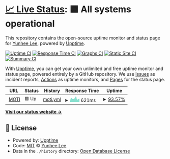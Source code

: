 # [📈 Live Status](https://Yuni-Q.github.io/upptime): <!--live status--> **🟩 All systems operational**

This repository contains the open-source uptime monitor and status page for [Yunhee Lee](https://yuni-q.github.io/), powered by [Upptime](https://github.com/upptime/upptime).

[![Uptime CI](https://github.com/Yuni-Q/upptime/workflows/Uptime%20CI/badge.svg)](https://github.com/Yuni-Q/upptime/actions?query=workflow%3A%22Uptime+CI%22)
[![Response Time CI](https://github.com/Yuni-Q/upptime/workflows/Response%20Time%20CI/badge.svg)](https://github.com/Yuni-Q/upptime/actions?query=workflow%3A%22Response+Time+CI%22)
[![Graphs CI](https://github.com/Yuni-Q/upptime/workflows/Graphs%20CI/badge.svg)](https://github.com/Yuni-Q/upptime/actions?query=workflow%3A%22Graphs+CI%22)
[![Static Site CI](https://github.com/Yuni-Q/upptime/workflows/Static%20Site%20CI/badge.svg)](https://github.com/Yuni-Q/upptime/actions?query=workflow%3A%22Static+Site+CI%22)
[![Summary CI](https://github.com/Yuni-Q/upptime/workflows/Summary%20CI/badge.svg)](https://github.com/Yuni-Q/upptime/actions?query=workflow%3A%22Summary+CI%22)

With [Upptime](https://upptime.js.org), you can get your own unlimited and free uptime monitor and status page, powered entirely by a GitHub repository. We use [Issues](https://github.com/Yuni-Q/upptime/issues) as incident reports, [Actions](https://github.com/Yuni-Q/upptime/actions) as uptime monitors, and [Pages](https://Yuni-Q.github.io/upptime) for the status page.

<!--start: status pages-->
<!-- This summary is generated by Upptime (https://github.com/upptime/upptime) -->
<!-- Do not edit this manually, your changes will be overwritten -->
<!-- prettier-ignore -->
| URL | Status | History | Response Time | Uptime |
| --- | ------ | ------- | ------------- | ------ |
| <img alt="" src="https://favicons.githubusercontent.com/moti.company" height="13"> [MOTI](https://moti.company/health) | 🟩 Up | [moti.yml](https://github.com/Yuni-Q/upptime/commits/HEAD/history/moti.yml) | <details><summary><img alt="Response time graph" src="./graphs/moti/response-time-week.png" height="20"> 621ms</summary><br><a href="https://Yuni-Q.github.io/upptime/history/moti"><img alt="Response time 568" src="https://img.shields.io/endpoint?url=https%3A%2F%2Fraw.githubusercontent.com%2FYuni-Q%2Fupptime%2FHEAD%2Fapi%2Fmoti%2Fresponse-time.json"></a><br><a href="https://Yuni-Q.github.io/upptime/history/moti"><img alt="24-hour response time 556" src="https://img.shields.io/endpoint?url=https%3A%2F%2Fraw.githubusercontent.com%2FYuni-Q%2Fupptime%2FHEAD%2Fapi%2Fmoti%2Fresponse-time-day.json"></a><br><a href="https://Yuni-Q.github.io/upptime/history/moti"><img alt="7-day response time 621" src="https://img.shields.io/endpoint?url=https%3A%2F%2Fraw.githubusercontent.com%2FYuni-Q%2Fupptime%2FHEAD%2Fapi%2Fmoti%2Fresponse-time-week.json"></a><br><a href="https://Yuni-Q.github.io/upptime/history/moti"><img alt="30-day response time 597" src="https://img.shields.io/endpoint?url=https%3A%2F%2Fraw.githubusercontent.com%2FYuni-Q%2Fupptime%2FHEAD%2Fapi%2Fmoti%2Fresponse-time-month.json"></a><br><a href="https://Yuni-Q.github.io/upptime/history/moti"><img alt="1-year response time 568" src="https://img.shields.io/endpoint?url=https%3A%2F%2Fraw.githubusercontent.com%2FYuni-Q%2Fupptime%2FHEAD%2Fapi%2Fmoti%2Fresponse-time-year.json"></a></details> | <details><summary><a href="https://Yuni-Q.github.io/upptime/history/moti">93.57%</a></summary><a href="https://Yuni-Q.github.io/upptime/history/moti"><img alt="All-time uptime 99.75%" src="https://img.shields.io/endpoint?url=https%3A%2F%2Fraw.githubusercontent.com%2FYuni-Q%2Fupptime%2FHEAD%2Fapi%2Fmoti%2Fuptime.json"></a><br><a href="https://Yuni-Q.github.io/upptime/history/moti"><img alt="24-hour uptime 55.00%" src="https://img.shields.io/endpoint?url=https%3A%2F%2Fraw.githubusercontent.com%2FYuni-Q%2Fupptime%2FHEAD%2Fapi%2Fmoti%2Fuptime-day.json"></a><br><a href="https://Yuni-Q.github.io/upptime/history/moti"><img alt="7-day uptime 93.57%" src="https://img.shields.io/endpoint?url=https%3A%2F%2Fraw.githubusercontent.com%2FYuni-Q%2Fupptime%2FHEAD%2Fapi%2Fmoti%2Fuptime-week.json"></a><br><a href="https://Yuni-Q.github.io/upptime/history/moti"><img alt="30-day uptime 98.52%" src="https://img.shields.io/endpoint?url=https%3A%2F%2Fraw.githubusercontent.com%2FYuni-Q%2Fupptime%2FHEAD%2Fapi%2Fmoti%2Fuptime-month.json"></a><br><a href="https://Yuni-Q.github.io/upptime/history/moti"><img alt="1-year uptime 99.75%" src="https://img.shields.io/endpoint?url=https%3A%2F%2Fraw.githubusercontent.com%2FYuni-Q%2Fupptime%2FHEAD%2Fapi%2Fmoti%2Fuptime-year.json"></a></details>

<!--end: status pages-->

[**Visit our status website →**](https://Yuni-Q.github.io/upptime)

## 📄 License

- Powered by: [Upptime](https://github.com/upptime/upptime)
- Code: [MIT](./LICENSE) © [Yunhee Lee](https://yuni-q.github.io/)
- Data in the `./history` directory: [Open Database License](https://opendatacommons.org/licenses/odbl/1-0/)
